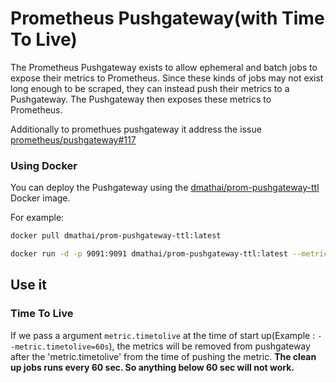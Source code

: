 # Prometheus Pushgateway(with Time To Live)

The Prometheus Pushgateway exists to allow ephemeral and batch jobs to
expose their metrics to Prometheus. Since these kinds of jobs may not
exist long enough to be scraped, they can instead push their metrics
to a Pushgateway. The Pushgateway then exposes these metrics to
Prometheus.

Additionally to promethues pushgateway it address the issue [prometheus/pushgateway#117](https://github.com/prometheus/pushgateway/issues/117)

### Using Docker

You can deploy the Pushgateway using the [dmathai/prom-pushgateway-ttl](https://hub.docker.com/r/dmathai/prom-pushgateway-ttl/) Docker image.

For example:

```bash
docker pull dmathai/prom-pushgateway-ttl:latest

docker run -d -p 9091:9091 dmathai/prom-pushgateway-ttl:latest --metric.timetolive=60s
```

## Use it

### Time To Live
If we pass a argument `metric.timetolive` at the time of start up(Example : `--metric.timetolive=60s`), 
the metrics will be removed from pushgateway after the 'metric.timetolive' from the time of pushing the metric.
**The clean up jobs runs every 60 sec. So anything below 60 sec will not work.** 